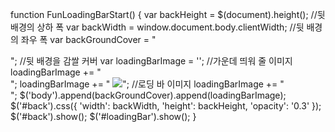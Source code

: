 function FunLoadingBarStart() {
var backHeight = $(document).height(); //뒷 배경의 상하 폭
var backWidth = window.document.body.clientWidth; //뒷 배경의 좌우 폭
var backGroundCover = "<div id='back'></div>"; //뒷 배경을 감쌀 커버
var loadingBarImage = ''; //가운데 띄워 줄 이미지
loadingBarImage += "<div id='loadingBar'>";
loadingBarImage += " <img src='../img/loadingbar.gif'/>"; //로딩 바 이미지
loadingBarImage += "</div>";
$('body').append(backGroundCover).append(loadingBarImage);
$('#back').css({ 'width': backWidth, 'height': backHeight, 'opacity': '0.3' });
$('#back').show();
$('#loadingBar').show();
}

